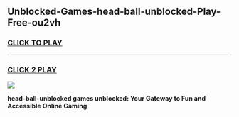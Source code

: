 
## Unblocked-Games-head-ball-unblocked-Play-Free-ou2vh
<h3>
<a href="https://premium76.site?title=head-ball-unblocked&ref=20M">CLICK TO PLAY</a></h3>
<hr>

<h3>
<a href="https://premium76.site?title=head-ball-unblocked&ref=20M">CLICK 2 PLAY</a>
  
</h3>

<a href="https://premium76.site?title=head-ball-unblocked&ref=19M"><img src="https://clearcache.store/games.png"></a>


**head-ball-unblocked games unblocked: Your Gateway to Fun and Accessible Online Gaming**
